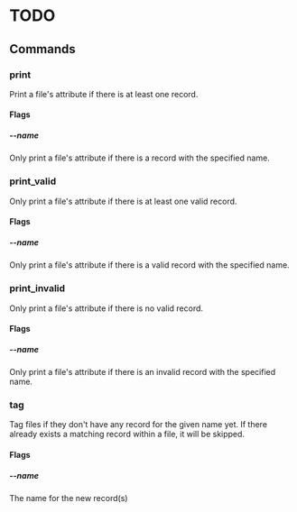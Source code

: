 # TODO
## Commands
### print
Print a file's attribute if there is at least one record.
#### Flags
##### --name
Only print a file's attribute if there is a record with the specified name.
### print_valid
Only print a file's attribute if there is at least one valid record.
#### Flags
##### --name
Only print a file's attribute if there is a valid record with the specified name.
### print_invalid
Only print a file's attribute if there is no valid record.
#### Flags
##### --name
Only print a file's attribute if there is an invalid record with the specified name.
### tag
Tag files if they don't have any record for the given name yet. If there already exists a matching record within a file, it will be skipped.
#### Flags
##### --name
The name for the new record(s)
